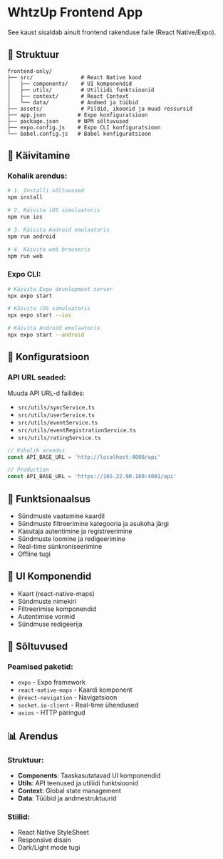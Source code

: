 # WhtzUp Frontend App

See kaust sisaldab ainult frontend rakenduse faile (React Native/Expo).

## 📁 Struktuur

```
frontend-only/
├── src/               # React Native kood
│   ├── components/    # UI komponendid
│   ├── utils/         # Utiliidi funktsioonid
│   ├── context/       # React Context
│   └── data/          # Andmed ja tüübid
├── assets/            # Pildid, ikoonid ja muud ressursid
├── app.json          # Expo konfiguratsioon
├── package.json      # NPM sõltuvused
├── expo.config.js    # Expo CLI konfiguratsioon
└── babel.config.js   # Babel konfiguratsioon
```

## 🚀 Käivitamine

### Kohalik arendus:
```bash
# 1. Installi sõltuvused
npm install

# 2. Käivita iOS simulaatoris
npm run ios

# 3. Käivita Android emulaatoris
npm run android

# 4. Käivita web brauseris
npm run web
```

### Expo CLI:
```bash
# Käivita Expo development server
npx expo start

# Käivita iOS simulaatoris
npx expo start --ios

# Käivita Android emulaatoris
npx expo start --android
```

## 🔧 Konfiguratsioon

### API URL seaded:
Muuda API URL-d failides:
- `src/utils/syncService.ts`
- `src/utils/userService.ts`
- `src/utils/eventService.ts`
- `src/utils/eventRegistrationService.ts`
- `src/utils/ratingService.ts`

```typescript
// Kohalik arendus
const API_BASE_URL = 'http://localhost:4000/api'

// Production
const API_BASE_URL = 'https://165.22.90.180:4001/api'
```

## 📱 Funktsionaalsus

- Sündmuste vaatamine kaardil
- Sündmuste filtreerimine kategooria ja asukoha järgi
- Kasutaja autentimine ja registreerimine
- Sündmuste loomine ja redigeerimine
- Real-time sünkroniseerimine
- Offline tugi

## 🎨 UI Komponendid

- Kaart (react-native-maps)
- Sündmuste nimekiri
- Filtreerimise komponendid
- Autentimise vormid
- Sündmuse redigeerija

## 🔗 Sõltuvused

### Peamised paketid:
- `expo` - Expo framework
- `react-native-maps` - Kaardi komponent
- `@react-navigation` - Navigatsioon
- `socket.io-client` - Real-time ühendused
- `axios` - HTTP päringud

## 📊 Arendus

### Struktuur:
- **Components**: Taaskasutatavad UI komponendid
- **Utils**: API teenused ja utiliidi funktsioonid
- **Context**: Global state management
- **Data**: Tüübid ja andmestruktuurid

### Stiilid:
- React Native StyleSheet
- Responsive disain
- Dark/Light mode tugi

